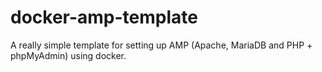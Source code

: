 # docker-amp-template
A really simple template for setting up AMP (Apache, MariaDB and PHP + phpMyAdmin) using docker.
